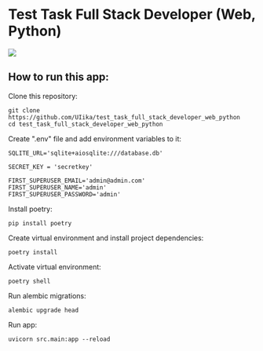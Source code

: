 # Test Task Full Stack Developer (Web, Python)

![](recording.gif)

## How to run this app:

Clone this repository:

    git clone https://github.com/UIika/test_task_full_stack_developer_web_python
    cd test_task_full_stack_developer_web_python

Create ".env" file and add environment variables to it:
```dotenv
SQLITE_URL='sqlite+aiosqlite:///database.db'

SECRET_KEY = 'secretkey'

FIRST_SUPERUSER_EMAIL='admin@admin.com'
FIRST_SUPERUSER_NAME='admin'
FIRST_SUPERUSER_PASSWORD='admin'
```

Install poetry:

    pip install poetry

Create virtual environment and install project dependencies:

    poetry install

Activate virtual environment:

    poetry shell

Run alembic migrations:

    alembic upgrade head

Run app:

    uvicorn src.main:app --reload
